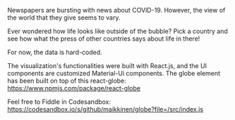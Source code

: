 Newspapers are bursting with news about COVID-19. 
However, the view of the world that they give seems to vary. 

Ever wondered how life looks like outside of the bubble?
Pick a country and see how what the press of other countries says about life in there!


For now, the data is hard-coded.

The visualization's functionalities were built with React.js, and the UI components are customized Material-Ui components.
The globe element has been built on top of this react-globe: 
https://www.npmjs.com/package/react-globe

Feel free to Fiddle in Codesandbox:
https://codesandbox.io/s/github/maikkinen/globe?file=/src/index.js
